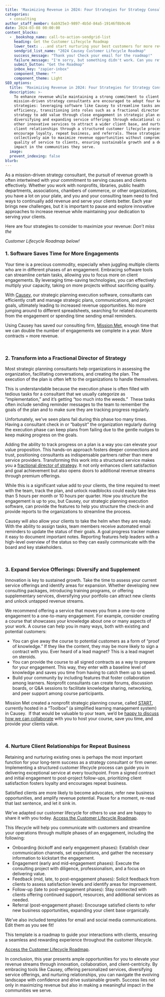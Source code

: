 ```yaml
---
title: 'Maximizing Revenue in 2024: Four Strategies for Strategy Consultants'
categories:
  - consulting
author_staff_member: 6ab925e3-9897-4b5d-84a5-19146f8b9c46
date: 2024-03-08 00:00:00
content_blocks:
  - _bookshop_name: call-to-action-sendgrid-list
    heading: Get the Customer Lifecycle Roadmap
    lower_text: ...and start nurturing your best customers for more revenue.
    sendgrid_list_name: "2024 Causey Customer Lifecycle Roadmap"
    success_message: "Thank you! Check your email for the roadmap!"
    failure_message: "I'm sorry, but something didn't work. Can you refresh and try again?"
    submit_button: "Get the Roadmap"
    inbox_key: "zapier-inbox"
    component_theme: ""
    component_theme: Light
SEO_options:
  title: 'Maximizing Revenue in 2024: Four Strategies for Strategy Consultants'
  description: >-
    To enhance revenue while maintaining a strong commitment to client service,
    mission-driven strategy consultants are encouraged to adopt four key
    strategies: leveraging software like Causey to streamline tasks and increase
    efficiency, transitioning into roles such as a fractional director of
    strategy to add value through close engagement in strategic plan execution,
    diversifying and expanding service offerings through educational courses and
    other innovative services to attract a wider client base, and nurturing
    client relationships through a structured customer lifecycle process to
    encourage loyalty, repeat business, and referrals. These strategies
    collectively aim to maximize revenue opportunities without compromising the
    quality of service to clients, ensuring sustainable growth and a deeper
    impact in the communities they serve.
  image:
  prevent_indexing: false
blurb:
---
```

As a mission-driven strategy consultant, the pursuit of revenue growth is often intertwined with your commitment to serving causes and clients effectively. Whether you work with nonprofits, libraries, public health departments, associations, chambers of commerce, or other organizations, you have a lot on your plate, and you and your consulting team need to find ways to continually add revenue and serve your clients better. Each year brings new challenges, but it is important to pause and explore innovative approaches to increase revenue while maintaining your dedication to serving your clients.

Here are four strategies to consider to maximize your revenue: *Don’t miss the*

*Customer Lifecycle Roadmap below!*

### 1\. Software Saves Time for More Engagements

Your time is a precious commodity, especially when juggling multiple clients who are in different phases of an engagement. Embracing software tools can streamline certain tasks, allowing you to focus more on client engagements. By leveraging time-saving technologies, you can effectively multiply your capacity, taking on more projects without sacrificing quality.

With [<u>Causey</u>](http://causey.app), our strategic planning execution software, consultants can efficiently craft and manage strategic plans, communications, and project goals, ultimately leading to increased revenue opportunities. No more jumping around to different spreadsheets, searching for related documents from the engagement or spending time sending email reminders.

Using Causey has saved our consulting firm, [<u>Mission Met</u>](https://www.missionmet.com/), enough time that we can double the number of engagements we complete in a year. More contracts = more revenue.

&nbsp;

### 2\. Transform into a Fractional Director of Strategy

Most strategic planning consultants help organizations in assessing the organization, facilitating conversations, and creating the plan. The execution of the plan is often left to the organizations to handle themselves.

This is understandable because the execution phase is often filled with tedious tasks for a consultant that we usually categorize as “implementation,” and it’s getting “too much into the weeds.”  These tasks often include sending reminder messages to the team to remember the goals of the plan and to make sure they are tracking progress regularly.

Unfortunately, we’ve seen plans fail during this phase too many times. Having a consultant check in or “babysit” the organization regularly during the execution phase can keep plans from failing due to the gentle nudges to keep making progress on the goals.

Adding the ability to track progress on a plan is a way you can elevate your value proposition. This hands-on approach fosters deeper connections and trust, positioning consultants as indispensable partners rather than mere service providers. Transforming this work into a structured service makes you a [<u>fractional director of strategy</u>](https://www.michellelucherini.com/what-is-a-fractional-coo-or-operations-director/#:~:text=A%20Fractional%20Director%20is%20an,business%20on%20a%20contractual%20basis). It not only enhances client satisfaction and goal achievement but also opens doors to additional revenue streams through premium offerings.

While this is a significant value add to your clients, the time required to meet with the team, track the plan, and unlock roadblocks could easily take less than 5 hours per month or 10 hours per quarter. How you structure the engagement is up to you, but Causey, our strategic planning execution software, can provide the features to help you structure the check-in and provide reports to the organizations to streamline the process.

Causey will also allow your clients to take the helm when they are ready. With the ability to assign tasks, team members receive automated email reminders to update the status of their goals. A goal progress tracker makes it easy to document important notes. Reporting features help leaders with a high-level overview of the status so they can easily communicate with the board and key stakeholders.

&nbsp;

### 3\. Expand Service Offerings: Diversify and Supplement

Innovation is key to sustained growth. Take the time to assess your current service offerings and identify areas for expansion. Whether developing new consulting packages, introducing training programs, or offering supplementary services, diversifying your portfolio can attract new clients and unlock untapped revenue streams.

We recommend offering a service that moves you from a one-to-one engagement to a one-to-many engagement. For example, consider creating a course that showcases your knowledge about one or many aspects of your work. A course can help you in many ways, both with existing and potential customers:

* You can give away the course to potential customers as a form of “proof of knowledge.” If they like the content, they may be more likely to sign a contract with you. Ever heard of a lead magnet? This is a lead magnet on steroids.
* You can provide the course to all signed contracts as a way to prepare for your engagement. This way, they enter with a baseline level of knowledge and saves you time from having to catch them up to speed.
* Build your community by including features that foster collaboration among learners. Nonprofit consultants can create forums, discussion boards, or Q&A sessions to facilitate knowledge sharing, networking, and peer support among course participants.

Mission Met created a nonprofit strategic planning course, called [<u>START</u>](https://www.missionmet.com/start), currently hosted in a “Toolbox” (a simplified learning management system) in Causey.  If that would be valuable to your team, we’d be [<u>happy to discuss how we can collaborate</u>](https://calendly.com/mission-met/consultant-discovery) with you to host your course, save you time, and provide your clients value.

&nbsp;

### 4\. Nurture Client Relationships for Repeat Business

Retaining and nurturing existing ones is perhaps the most important function for your long-term success as a strategy consultant or firm owner. Implementing a structured customer lifecycle process can guide you in delivering exceptional service at every touchpoint. From a signed contract and initial engagement to post-project follow-ups, prioritizing client satisfaction fosters loyalty and encourages repeat business.

Satisfied clients are more likely to become advocates, refer new business opportunities, and amplify revenue potential. Pause for a moment, re-read that last sentence, and let it sink in.

We’ve adapted our customer lifecycle for others to use and are happy to share it with you today. [<u>Access the Customer Lifecycle Roadmap</u>](https://www.canva.com/design/DAF9cNq6MSw/jx9_XyeHF1Xcx7F1IxLREw/edit?utm_content=DAF9cNq6MSw&amp;utm_campaign=designshare&amp;utm_medium=link2&amp;utm_source=sharebutton).

This lifecycle will help you communicate with customers and streamline your operations through multiple phases of an engagement, including the following:

* Onboarding (kickoff and early engagement phases): Establish clear communication channels, set expectations, and gather the necessary information to kickstart the engagement.
* Engagement (early and mid-engagement phases): Execute the consulting project with diligence, professionalism, and a focus on delivering value.
* Feedback (mid, late, to post-engagement phases): Solicit feedback from clients to assess satisfaction levels and identify areas for improvement.
* Follow-up (late to post-engagement phases): Stay connected with clients offering continued support, resources, and additional services as needed.
* Referral (post-engagement phase): Encourage satisfied clients to refer new business opportunities, expanding your client base organically.

We’ve also included templates for email and social media communications. Edit them as you see fit!

This template is a roadmap to guide your interactions with clients, ensuring a seamless and rewarding experience throughout the customer lifecycle.

[<u>Access the Customer Lifecycle Roadmap</u>](https://www.canva.com/design/DAF9cNq6MSw/jx9_XyeHF1Xcx7F1IxLREw/edit?utm_content=DAF9cNq6MSw&amp;utm_campaign=designshare&amp;utm_medium=link2&amp;utm_source=sharebutton).

In conclusion, this year presents ample opportunities for you to elevate your revenue streams through innovation, collaboration, and client-centricity. By embracing tools like Causey, offering personalized services, diversifying service offerings, and nurturing relationships, you can navigate the evolving landscape with confidence and drive sustainable growth. Success lies not only in maximizing revenue but also in making a meaningful impact in the communities we serve.

&nbsp;